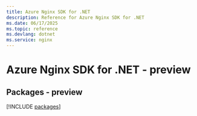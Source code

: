 ```yaml
---
title: Azure Nginx SDK for .NET
description: Reference for Azure Nginx SDK for .NET
ms.date: 06/17/2025
ms.topic: reference
ms.devlang: dotnet
ms.service: nginx
---
```

# Azure Nginx SDK for .NET - preview
## Packages - preview
[!INCLUDE [packages](nginx-index.md)]